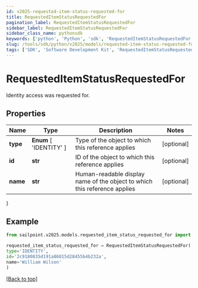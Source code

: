 ```yaml
---
id: v2025-requested-item-status-requested-for
title: RequestedItemStatusRequestedFor
pagination_label: RequestedItemStatusRequestedFor
sidebar_label: RequestedItemStatusRequestedFor
sidebar_class_name: pythonsdk
keywords: ['python', 'Python', 'sdk', 'RequestedItemStatusRequestedFor', 'V2025RequestedItemStatusRequestedFor'] 
slug: /tools/sdk/python/v2025/models/requested-item-status-requested-for
tags: ['SDK', 'Software Development Kit', 'RequestedItemStatusRequestedFor', 'V2025RequestedItemStatusRequestedFor']
---
```


# RequestedItemStatusRequestedFor

Identity access was requested for.

## Properties

Name | Type | Description | Notes
------------ | ------------- | ------------- | -------------
**type** |  **Enum** [  'IDENTITY' ] | Type of the object to which this reference applies | [optional] 
**id** | **str** | ID of the object to which this reference applies | [optional] 
**name** | **str** | Human-readable display name of the object to which this reference applies | [optional] 
}

## Example

```python
from sailpoint.v2025.models.requested_item_status_requested_for import RequestedItemStatusRequestedFor

requested_item_status_requested_for = RequestedItemStatusRequestedFor(
type='IDENTITY',
id='2c9180835d191a86015d28455b4b232a',
name='William Wilson'
)

```
[[Back to top]](#) 

